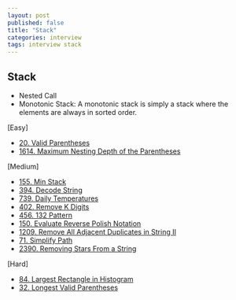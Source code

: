 ```yaml
---
layout: post
published: false
title: "Stack"
categories: interview
tags: interview stack
---
```


## Stack

- Nested Call
- Monotonic Stack: A monotonic stack is simply a stack where the elements are always in sorted order.

[Easy]
- [20. Valid Parentheses](https://leetcode.com/problems/valid-parentheses/)
- [1614. Maximum Nesting Depth of the Parentheses](problems/2023-05-21-maximum-nesting-depth-of-the-parentheses.md)

[Medium]
- [155. Min Stack](https://leetcode.com/problems/min-stack/)
- [394. Decode String](https://leetcode.com/problems/decode-string/)
- [739. Daily Temperatures](https://leetcode.com/problems/daily-temperatures/)
- [402. Remove K Digits](https://leetcode.com/problems/remove-k-digits/)
- [456. 132 Pattern](https://leetcode.com/problems/132-pattern/)
- [150. Evaluate Reverse Polish Notation](https://leetcode.com/problems/evaluate-reverse-polish-notation/)
- [1209. Remove All Adjacent Duplicates in String II](https://leetcode.com/problems/remove-all-adjacent-duplicates-in-string-ii/)
- [71. Simplify Path](problems/2023-05-19-simplify-path.md)
- [2390. Removing Stars From a String](https://leetcode.com/problems/removing-stars-from-a-string/)

[Hard]
- [84. Largest Rectangle in Histogram](https://leetcode.com/problems/largest-rectangle-in-histogram/)
- [32. Longest Valid Parentheses](https://leetcode.com/problems/longest-valid-parentheses/)